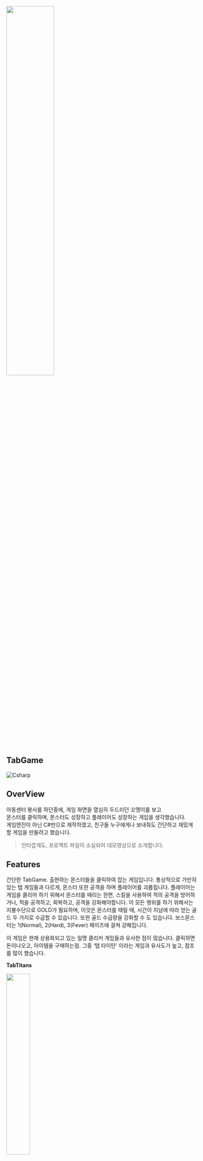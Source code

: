 <p aligin = "center"><img width="50%" src="https://user-images.githubusercontent.com/80378085/151296816-c6fc3d14-a567-4056-83eb-b9b39c9ddec6.png"/></p>

## TabGame

<img alt="Csharp" src 
="https://img.shields.io/badge/Csharp-239120.svg?&style=for-the-badge&logo=Csharp&logoColor=white"/>

## OverView

아동센터 봉사를 하던중에, 게임 화면을 열심히 두드리던 꼬맹이를 보고   
몬스터를 클릭하며, 몬스터도 성장하고 플레이어도 성장하는 게임을 생각했습니다.   
게임엔진이 아닌 C#만으로 제작하였고, 친구들 누구에게나 보내줘도 간단하고 재밌게 할 게임을 만들려고 했습니다.    
>안타깝게도, 프로젝트 파일이 소실되어 데모영상으로 소개합니다.

## Features

간단한 TabGame.
출현하는 몬스터들을 클릭하여 잡는 게임입니다.
통상적으로 가만히 있는 탭 게임들과 다르게, 몬스터 또한 공격을 하며 플레이어를 괴롭힙니다.
플레이어는 게임을 클리어 하기 위해서 몬스터를 때리는 한편, 스킬을 사용하여 적의 공격을 방어하거나, 적을 공격하고, 회복하고, 공격을 강화해야합니다.
이 모든 행위를 하기 위해서는 지불수단으로 GOLD가 필요하며, 이것은 몬스터를 때릴 때, 시간이 지남에 따라 얻는 골드 두 가지로 수급할 수 있습니다.
또한 골드 수급량을 강화할 수 도 있습니다. 보스몬스터는 1(Normal), 2(Hard), 3(Fever) 페이즈에 걸쳐 강해집니다.

이 게임은 현재 상용화되고 있는 일명 클리커 게임들과 유사한 점이 많습니다.
클릭하면 돈이나오고, 아이템을 구매하는점.
그중 ‘탭 타이탄’ 이라는 게임과 유사도가 높고, 참조를 많이 했습니다.

**TabTitans**
<p aligin = "center"><img width="35%" src="https://user-images.githubusercontent.com/80378085/151296553-32800707-3330-4fb7-837a-6a192a863673.png"/></p>



## 1. 그래픽 요소
<br/>
- 이펙트, 모션   
<p aligin = "center"><img width="60%" src="https://user-images.githubusercontent.com/80378085/151296596-d20bd77c-f675-48f2-a0b3-3ec50b7104e0.png"/></p>
(적에게 독 뿌리기 스킬을 썼다)

사용자의 모든 스킬에 스프라이트 이미지로 이펙트를 가지도록 했습니다.
스프라이트 이미지들은 일정 프레임마다 알맞은 이미지를 화면에 뿌립니다.
각 스킬은 스킬설정에 맞는 적절한 이펙트를 사용합니다.
<br/>

상대방인 보스몬스터또한 스프라이트 이미지로 구성되어 움직임을 가집니다.
2페이즈 에서 보스몬스터가 소환하는 부하와, 3페이즈 또한 각기다른 모션을 가집니다.
모든 그래픽 요소 중 일부는 인터넷에서 가져온 것 이며, 대부분은 직접 제작했습니다.
<br/>
<br/>
- 인터페이스     
시작화면, 인게임, 사망화면 으로 나누어 게임을 진행시켰습니다.
시작화면에는 심플하게 마우스 버튼만 누르면 게임을 시작할 수 있도록 했습니다.

인게임에 들어가면 화면 중앙에 적,
아래에 플레이어 스테이터스와 스킬버튼, 강화버튼을 배치 되어있습니다.


## 2.시스템 요소
<br/>
<br/>
- 시스템 개발  
<p aligin = "center"><img width="60%" src="https://user-images.githubusercontent.com/80378085/151296629-01452142-9dfc-48aa-9157-1b8fff1977a3.png"/></p>
(3페이즈의 보스)
게임의 구성요소는
크게 적, 플레이어로 구성되게 하였습니다.

### 적

>시간마다 플레이어에게 (부하+보스) 합산한 데미지.
>보스는 일정시간 마다 회복. 강력한데미지.
>단계마다 부하와 보스의 모습 변경, 능력치 변경.

### 플레이어

>일정 시간마다 골드 획득, 클릭 시 골드 획득 
>상대에게 피해를 주거나, 자신을 보호하는 스킬 사용가능 지불수단으로 골드 사용.
>자신의 능력치 강화가능 지불수단으로 골드 사용.
<br/>
<br/>
- 엔딩  
플레이어의 체력이 다 닳게 되면 사망화면을 띄워주고, 게임을 초기화 하도록 하였습니다.
반대로 플레이어가 모든 스테이지를 다 클리어 한다면, 보스의 사망모션을 보여주고,
처음 화면으로 되돌아 갑니다.


## 3. 데모(Demo)

플레이 영상은 [여기](https://drive.google.com/file/d/1iXivMU_KkL2F1CMC8WdcKL-8aTTxWE_q/view?usp=sharing) 에서 확인가능합니다.
❗️저의 이상한 목소리가 설명을 하니 주의해주세요❗️

**Thank You!**


